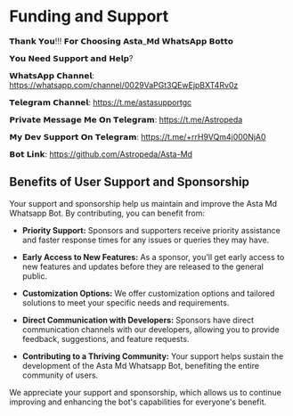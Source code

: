 # Funding and Support

𝗧𝗵𝗮𝗻𝗸 𝗬𝗼𝘂!!! 𝗙𝗼𝗿 𝗖𝗵𝗼𝗼𝘀𝗶𝗻𝗴 𝗔𝘀𝘁𝗮\_𝗠𝗱 𝗪𝗵𝗮𝘁𝘀𝗔𝗽𝗽 𝗕𝗼𝘁𝘁𝗼

𝗬𝗼𝘂 𝗡𝗲𝗲𝗱 𝗦𝘂𝗽𝗽𝗼𝗿𝘁 𝗮𝗻𝗱 𝗛𝗲𝗹𝗽?

𝗪𝗵𝗮𝘁𝘀𝗔𝗽𝗽 𝗖𝗵𝗮𝗻𝗻𝗲𝗹: https://whatsapp.com/channel/0029VaPGt3QEwEjpBXT4Rv0z

𝗧𝗲𝗹𝗲𝗴𝗿𝗮𝗺 𝗖𝗵𝗮𝗻𝗻𝗲𝗹: https://t.me/astasupportgc

𝗣𝗿𝗶𝘃𝗮𝘁𝗲 𝗠𝗲𝘀𝘀𝗮𝗴𝗲 𝗠𝗲 𝗢𝗻 𝗧𝗲𝗹𝗲𝗴𝗿𝗮𝗺: https://t.me/Astropeda

𝗠𝘆 𝗗𝗲𝘃 𝗦𝘂𝗽𝗽𝗼𝗿𝘁 𝗢𝗻 𝗧𝗲𝗹𝗲𝗴𝗿𝗮𝗺: https://t.me/+rrH9VQm4j000NjA0

𝗕𝗼𝘁 𝗟𝗶𝗻𝗸: https://github.com/Astropeda/Asta-Md

## Benefits of User Support and Sponsorship

Your support and sponsorship help us maintain and improve the Asta Md Whatsapp Bot. By contributing, you can benefit from:

- **Priority Support:** Sponsors and supporters receive priority assistance and faster response times for any issues or queries they may have.

- **Early Access to New Features:** As a sponsor, you'll get early access to new features and updates before they are released to the general public.

- **Customization Options:** We offer customization options and tailored solutions to meet your specific needs and requirements.

- **Direct Communication with Developers:** Sponsors have direct communication channels with our developers, allowing you to provide feedback, suggestions, and feature requests.

- **Contributing to a Thriving Community:** Your support helps sustain the development of the Asta Md Whatsapp Bot, benefiting the entire community of users.

We appreciate your support and sponsorship, which allows us to continue improving and enhancing the bot's capabilities for everyone's benefit.
